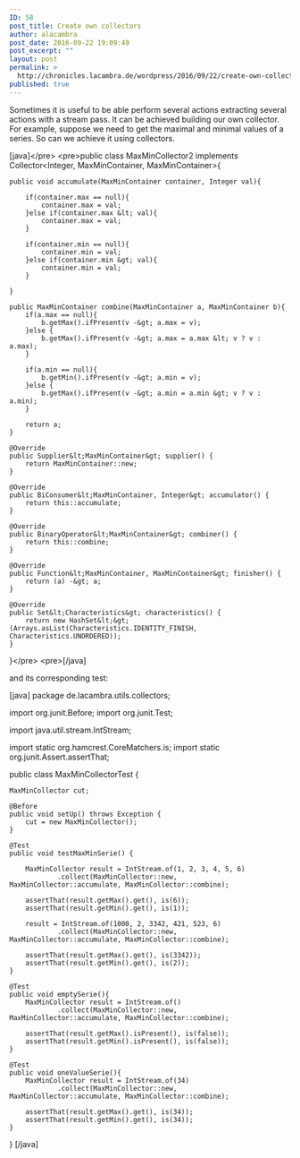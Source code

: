 ```yaml
---
ID: 58
post_title: Create own collectors
author: alacambra
post_date: 2016-09-22 19:09:49
post_excerpt: ""
layout: post
permalink: >
  http://chronicles.lacambra.de/wordpress/2016/09/22/create-own-collectors/
published: true
---
```

Sometimes it is useful to be able perform several actions extracting several actions with a stream pass. It can be achieved building our own collector. For example, suppose we need to get the maximal and minimal values of a series. So can we achieve it using collectors.

[java]&lt;/pre&gt;
&lt;pre&gt;public class MaxMinCollector2 implements Collector&lt;Integer, MaxMinContainer, MaxMinContainer&gt;{

    public void accumulate(MaxMinContainer container, Integer val){

        if(container.max == null){
            container.max = val;
        }else if(container.max &lt; val){
            container.max = val;
        }

        if(container.min == null){
            container.min = val;
        }else if(container.min &gt; val){
            container.min = val;
        }

    }

    public MaxMinContainer combine(MaxMinContainer a, MaxMinContainer b){
        if(a.max == null){
            b.getMax().ifPresent(v -&gt; a.max = v);
        }else {
            b.getMax().ifPresent(v -&gt; a.max = a.max &lt; v ? v : a.max);
        }

        if(a.min == null){
            b.getMin().ifPresent(v -&gt; a.min = v);
        }else {
            b.getMax().ifPresent(v -&gt; a.min = a.min &gt; v ? v : a.min);
        }

        return a;
    }

    @Override
    public Supplier&lt;MaxMinContainer&gt; supplier() {
        return MaxMinContainer::new;
    }

    @Override
    public BiConsumer&lt;MaxMinContainer, Integer&gt; accumulator() {
        return this::accumulate;
    }

    @Override
    public BinaryOperator&lt;MaxMinContainer&gt; combiner() {
        return this::combine;
    }

    @Override
    public Function&lt;MaxMinContainer, MaxMinContainer&gt; finisher() {
        return (a) -&gt; a;
    }

    @Override
    public Set&lt;Characteristics&gt; characteristics() {
        return new HashSet&lt;&gt;(Arrays.asList(Characteristics.IDENTITY_FINISH, Characteristics.UNORDERED));
    }
}&lt;/pre&gt;
&lt;pre&gt;[/java]

and its corresponding test:

[java]
package de.lacambra.utils.collectors;

import org.junit.Before;
import org.junit.Test;

import java.util.stream.IntStream;

import static org.hamcrest.CoreMatchers.is;
import static org.junit.Assert.assertThat;

public class MaxMinCollectorTest {

    MaxMinCollector cut;

    @Before
    public void setUp() throws Exception {
        cut = new MaxMinCollector();
    }

    @Test
    public void testMaxMinSerie() {

        MaxMinCollector result = IntStream.of(1, 2, 3, 4, 5, 6)
                .collect(MaxMinCollector::new, MaxMinCollector::accumulate, MaxMinCollector::combine);

        assertThat(result.getMax().get(), is(6));
        assertThat(result.getMin().get(), is(1));

        result = IntStream.of(1000, 2, 3342, 421, 523, 6)
                .collect(MaxMinCollector::new, MaxMinCollector::accumulate, MaxMinCollector::combine);

        assertThat(result.getMax().get(), is(3342));
        assertThat(result.getMin().get(), is(2));
    }

    @Test
    public void emptySerie(){
        MaxMinCollector result = IntStream.of()
                .collect(MaxMinCollector::new, MaxMinCollector::accumulate, MaxMinCollector::combine);

        assertThat(result.getMax().isPresent(), is(false));
        assertThat(result.getMin().isPresent(), is(false));
    }

    @Test
    public void oneValueSerie(){
        MaxMinCollector result = IntStream.of(34)
                .collect(MaxMinCollector::new, MaxMinCollector::accumulate, MaxMinCollector::combine);

        assertThat(result.getMax().get(), is(34));
        assertThat(result.getMin().get(), is(34));
    }
}
[/java]
